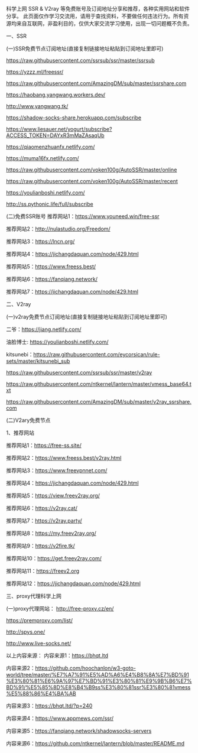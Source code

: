 科学上网
SSR & V2ray 等免费账号及订阅地址分享和推荐，各种实用网站和软件分享。 此页面仅作学习交流用，请用于查找资料，不要做任何违法行为。所有资源均来自互联网，非盈利目的，仅供大家交流学习使用，出现一切问题概不负责。

一、SSR

(一)SSR免费节点订阅地址(直接复制链接地址粘贴到订阅地址里即可)

https://raw.githubusercontent.com/ssrsub/ssr/master/ssrsub

https://yzzz.ml/freessr/

https://raw.githubusercontent.com/AmazingDM/sub/master/ssrshare.com

https://haobang.yangwang.workers.dev/

http://www.yangwang.tk/

https://shadow-socks-share.herokuapp.com/subscribe

https://www.liesauer.net/yogurt/subscribe?ACCESS_TOKEN=DAYxR3mMaZAsaqUb

https://qiaomenzhuanfx.netlify.com/

https://muma16fx.netlify.com/

https://raw.githubusercontent.com/voken100g/AutoSSR/master/online

https://raw.githubusercontent.com/voken100g/AutoSSR/master/recent

https://youlianboshi.netlify.com/

http://ss.pythonic.life/full/subscribe

(二)免费SSR账号 推荐网站1：https://www.youneed.win/free-ssr

推荐网站2：http://nulastudio.org/Freedom/

推荐网站3：https://lncn.org/

推荐网站4：https://jichangdaquan.com/node/429.html

推荐网站5：https://www.freess.best/

推荐网站6：https://fanqiang.network/

推荐网站7：https://jichangdaquan.com/node/429.html

二、V2ray

(一)v2ray免费节点订阅地址(直接复制链接地址粘贴到订阅地址里即可)

二爷：https://jiang.netlify.com/

油脸博士: https://youlianboshi.netlify.com/

kitsunebi：https://raw.githubusercontent.com/eycorsican/rule-sets/master/kitsunebi_sub

https://raw.githubusercontent.com/ssrsub/ssr/master/v2ray

https://raw.githubusercontent.com/ntkernel/lantern/master/vmess_base64.txt

https://raw.githubusercontent.com/AmazingDM/sub/master/v2ray_ssrshare.com

(二)V2ary免费节点

1、推荐网站

推荐网站1：https://free-ss.site/

推荐网站2：https://www.freess.best/v2ray.html

推荐网站3：https://www.freevpnnet.com/

推荐网站4：https://jichangdaquan.com/node/429.html

推荐网站5：https://view.freev2ray.org/

推荐网站6：https://v2ray.cat/

推荐网站7：https://v2ray.party/

推荐网站8：https://my.freev2ray.org/

推荐网站9：https://v2fire.tk/

推荐网站10：https://get.freev2ray.com/

推荐网站11：https://freev2.org

推荐网站12：https://jichangdaquan.com/node/429.html

三、proxy代理科学上网

(一)proxy代理网站： http://free-proxy.cz/en/

https://premproxy.com/list/

http://spys.one/

http://www.live-socks.net/

以上内容来源： 内容来源1：https://bhqt.ltd

内容来源2：https://github.com/hoochanlon/w3-goto-world/tree/master/%E7%A7%91%E5%AD%A6%E4%B8%8A%E7%BD%91%E3%80%81%E6%9A%97%E7%BD%91%E3%80%81%E9%9B%B6%E7%BD%91/%E5%85%8D%E8%B4%B9ss%E3%80%81ssr%E3%80%81vmess%E5%88%86%E4%BA%AB

内容来源3：https://bhqt.ltd/?p=240

内容来源4：https://www.appmews.com/ssr/

内容来源5：https://fanqiang.network/shadowsocks-servers

内容来源6：https://github.com/ntkernel/lantern/blob/master/README.md
